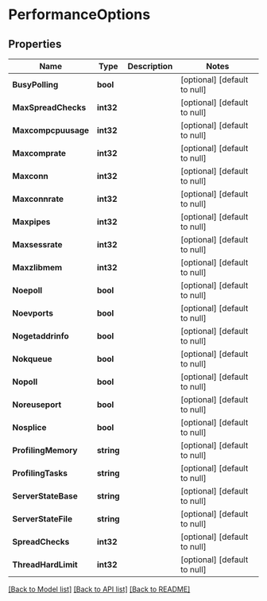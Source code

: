 # PerformanceOptions

## Properties
Name | Type | Description | Notes
------------ | ------------- | ------------- | -------------
**BusyPolling** | **bool** |  | [optional] [default to null]
**MaxSpreadChecks** | **int32** |  | [optional] [default to null]
**Maxcompcpuusage** | **int32** |  | [optional] [default to null]
**Maxcomprate** | **int32** |  | [optional] [default to null]
**Maxconn** | **int32** |  | [optional] [default to null]
**Maxconnrate** | **int32** |  | [optional] [default to null]
**Maxpipes** | **int32** |  | [optional] [default to null]
**Maxsessrate** | **int32** |  | [optional] [default to null]
**Maxzlibmem** | **int32** |  | [optional] [default to null]
**Noepoll** | **bool** |  | [optional] [default to null]
**Noevports** | **bool** |  | [optional] [default to null]
**Nogetaddrinfo** | **bool** |  | [optional] [default to null]
**Nokqueue** | **bool** |  | [optional] [default to null]
**Nopoll** | **bool** |  | [optional] [default to null]
**Noreuseport** | **bool** |  | [optional] [default to null]
**Nosplice** | **bool** |  | [optional] [default to null]
**ProfilingMemory** | **string** |  | [optional] [default to null]
**ProfilingTasks** | **string** |  | [optional] [default to null]
**ServerStateBase** | **string** |  | [optional] [default to null]
**ServerStateFile** | **string** |  | [optional] [default to null]
**SpreadChecks** | **int32** |  | [optional] [default to null]
**ThreadHardLimit** | **int32** |  | [optional] [default to null]

[[Back to Model list]](../README.md#documentation-for-models) [[Back to API list]](../README.md#documentation-for-api-endpoints) [[Back to README]](../README.md)


